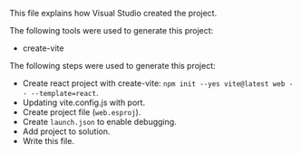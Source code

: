 This file explains how Visual Studio created the project.

The following tools were used to generate this project:
- create-vite

The following steps were used to generate this project:
- Create react project with create-vite: `npm init --yes vite@latest web -- --template=react`.
- Updating vite.config.js with port.
- Create project file (`web.esproj`).
- Create `launch.json` to enable debugging.
- Add project to solution.
- Write this file.
